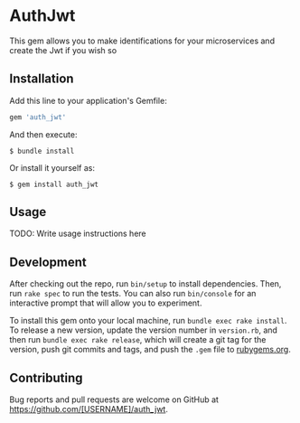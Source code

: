 # AuthJwt

This gem allows you to make identifications for your microservices and create the Jwt if you wish so

## Installation

Add this line to your application's Gemfile:

```ruby
gem 'auth_jwt'
```

And then execute:

    $ bundle install

Or install it yourself as:

    $ gem install auth_jwt

## Usage

TODO: Write usage instructions here

## Development

After checking out the repo, run `bin/setup` to install dependencies. Then, run `rake spec` to run the tests. You can also run `bin/console` for an interactive prompt that will allow you to experiment.

To install this gem onto your local machine, run `bundle exec rake install`. To release a new version, update the version number in `version.rb`, and then run `bundle exec rake release`, which will create a git tag for the version, push git commits and tags, and push the `.gem` file to [rubygems.org](https://rubygems.org).

## Contributing

Bug reports and pull requests are welcome on GitHub at https://github.com/[USERNAME]/auth_jwt.

